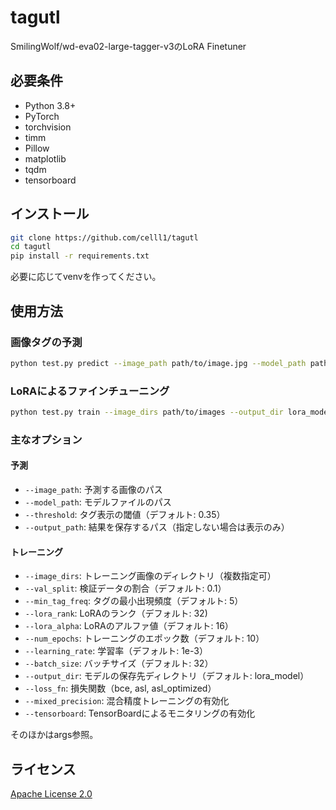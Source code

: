 # tagutl

SmilingWolf/wd-eva02-large-tagger-v3のLoRA Finetuner

## 必要条件

- Python 3.8+
- PyTorch
- torchvision
- timm
- Pillow
- matplotlib
- tqdm
- tensorboard

## インストール

```bash
git clone https://github.com/celll1/tagutl
cd tagutl
pip install -r requirements.txt
```
  
必要に応じてvenvを作ってください。  

## 使用方法

### 画像タグの予測

```bash
python test.py predict --image_path path/to/image.jpg --model_path path/to/model.safetensors --threshold 0.35
```

### LoRAによるファインチューニング

```bash
python test.py train --image_dirs path/to/images --output_dir lora_model --num_epochs 10 --batch_size 8 --learning_rate 1e-4 --lora_rank 32 --lora_alpha 16 --tensorboard
```

### 主なオプション

#### 予測

- `--image_path`: 予測する画像のパス
- `--model_path`: モデルファイルのパス
- `--threshold`: タグ表示の閾値（デフォルト: 0.35）
- `--output_path`: 結果を保存するパス（指定しない場合は表示のみ）

#### トレーニング

- `--image_dirs`: トレーニング画像のディレクトリ（複数指定可）
- `--val_split`: 検証データの割合（デフォルト: 0.1）
- `--min_tag_freq`: タグの最小出現頻度（デフォルト: 5）
- `--lora_rank`: LoRAのランク（デフォルト: 32)
- `--lora_alpha`: LoRAのアルファ値（デフォルト: 16）
- `--num_epochs`: トレーニングのエポック数（デフォルト: 10）
- `--learning_rate`: 学習率（デフォルト: 1e-3）
- `--batch_size`: バッチサイズ（デフォルト: 32）
- `--output_dir`: モデルの保存先ディレクトリ（デフォルト: lora_model）
- `--loss_fn`: 損失関数（bce, asl, asl_optimized）
- `--mixed_precision`: 混合精度トレーニングの有効化
- `--tensorboard`: TensorBoardによるモニタリングの有効化

そのほかはargs参照。

## ライセンス

[Apache License 2.0](LICENSE)